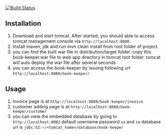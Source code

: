 [![Build Status](https://travis-ci.org/laki88/book-keeper.svg?branch=master)](https://travis-ci.org/laki88/book-keeper)

## Installation

1. Download and start tomcat. After started, you should able to access tomcat management console via `http://localhost:8080.`
2. Install maven, jdk and run mvn clean install from root folder of project.
3. you can find the built war file in distribution/target folder. copy this book-keeper.war file to web app directory in tomcat root folder.
   tomcat will auto deploy the war file after several seconds
4. you can access the book-keeper by issuing following url
   `http://localhost:8080/book-keeper/`

## Usage
1. invoice page is at
`http://localhost:8080/book-keeper/invoice`
2. customer adding page is at
`http://localhost:8080/book-keeper/customer`
3. you can view the embedded database by going to
`http://localhost:8082` default username password `sa` and `sa` database url is `jdbc:h2:~/<tomcat_home>/database/book-keeper`